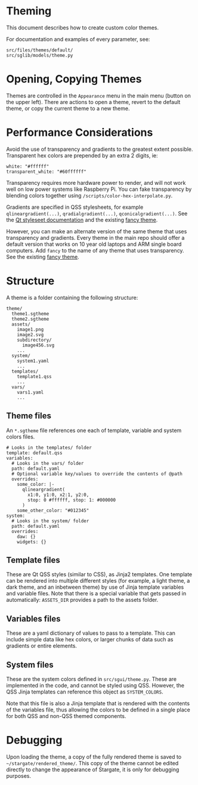 # Theming
This document describes how to create custom color themes.

For documentation and examples of every parameter, see:
```
src/files/themes/default/
src/sglib/models/theme.py
```

# Opening, Copying Themes
Themes are controlled in the `Appearance` menu in the main menu (button on the
upper left).  There are actions to open a theme, revert to the default theme,
or copy the current theme to a new theme.

# Performance Considerations
Avoid the use of transparency and gradients to the greatest extent possible.
Transparent hex colors are prepended by an extra 2 digits, ie:
```
white: "#ffffff"
transparent_white: "#60ffffff"
```
Transparency requires more hardware power to render, and will not work well on
low power systems like Raspberry Pi. You can fake transparency by blending
colors together using `/scripts/color-hex-interpolate.py`.

Gradients are specified in QSS stylesheets, for example `qlineargradient(...)`,
`qradialgradient(...)`, `qconicalgradient(...)`.  See the
[Qt styleseet documentation](
	https://doc.qt.io/qt-5/stylesheet-reference.html
) and the existing [fancy theme](
	../src/files/themes/default/fancy.sgtheme
).

However, you can make an alternate version of the same theme that uses
transparency and gradients.  Every theme in the main repo should offer a
default version that works on 10 year old laptops and ARM single board
computers.   Add `fancy` to the name of any theme that uses transparency.
See the existing [fancy theme](
	../src/files/themes/default/fancy.sgtheme
).

# Structure
A theme is a folder containing the following structure:
```
theme/
  theme1.sgtheme
  theme2.sgtheme
  assets/
    image1.png
    image2.svg
    subdirectory/
      image456.svg
    ...
  system/
    system1.yaml
    ...
  templates/
    template1.qss
    ...
  vars/
    vars1.yaml
    ...
```
## Theme files
An `*.sgtheme` file references one each of template, variable and system colors
files.
```
# Looks in the templates/ folder
template: default.qss
variables:
  # Looks in the vars/ folder
  path: default.yaml
  # Optional variable key/values to override the contents of @path
  overrides:
    some_color: |-
      qlineargradient(
        x1:0, y1:0, x2:1, y2:0,
        stop: 0 #ffffff, stop: 1: #000000
      )
    some_other_color: "#012345"
system:
  # Looks in the system/ folder
  path: default.yaml
  overrides:
    daw: {}
    widgets: {}
```

## Template files
These are Qt QSS styles (similar to CSS), as Jinja2 templates.  One template
can be rendered into multiple different styles (for example, a light theme, a
dark theme, and an inbetween theme) by use of Jinja template variables and
variable files.  Note that there is a special variable that gets passed in
automatically: `ASSETS_DIR` provides a path to the assets folder.

## Variables files
These are a yaml dictionary of values to pass to a template.  This can include
simple data like hex colors, or larger chunks of data such as gradients or
entire elements.

## System files
These are the system colors defined in `src/sgui/theme.py`.  These are
implemented in the code, and cannot be styled using QSS.  However, the
QSS Jinja templates can reference this object as `SYSTEM_COLORS`.

Note that this file is also a Jinja template that is rendered with the
contents of the variables file, thus allowing the colors to be defined
in a single place for both QSS and non-QSS themed components.

# Debugging
Upon loading the theme, a copy of the fully rendered theme is saved to
`~/stargate/rendered_theme/`.  This copy of the theme cannot be edited
directly to change the appearance of Stargate, it is only for debugging
purposes.
